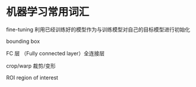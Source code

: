 # 机器学习常用词汇

fine-tuning          	利用已经训练好的模型作为与训练模型对自己的目标模型进行初始化

bounding box  		

FC 层   （Fully connected layer）全连接层

crop/warp  裁剪/变形

ROI       region of interest 

